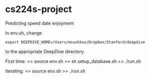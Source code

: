 cs224s-project
==============

Predicting speed date enjoyment

In env.sh, change

    export DEEPDIVE_HOME=/Users/msushkov/Dropbox/Stanford/deepdive

to the appropriate DeepDive directory.

First time:
    >> source env.sh
    >> sh setup_database.sh
    >> ./run.sh

Iterating:
    >> source env.sh
    >> ./run.sh
